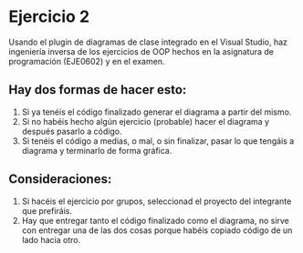 # Ejercicio 2
Usando el plugin de diagramas de clase integrado en el Visual Studio, haz ingeniería inversa de los ejercicios de OOP hechos en la asignatura de programación (EJE0602) y en el examen.  

## Hay dos formas de hacer esto:
1. Si ya tenéis el código finalizado generar el diagrama a partir del mismo.
2. Si no habéis hecho algún ejercicio (probable) hacer el diagrama y después pasarlo a código.
3. Si tenéis el código a medias, o mal, o sin finalizar, pasar lo que tengáis a diagrama y terminarlo de forma gráfica.

## Consideraciones:
1. Si hacéis el ejercicio por grupos, seleccionad el proyecto del integrante que prefiráis.
2. Hay que entregar tanto el código finalizado como el diagrama, no sirve con entregar una de las dos cosas porque habéis copiado código de un lado hacia otro.